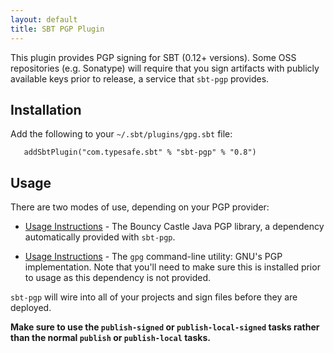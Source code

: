```yaml
---
layout: default
title: SBT PGP Plugin
---
```


This plugin provides PGP signing for SBT (0.12+ versions).  Some OSS repositories (e.g. Sonatype) will require that you sign artifacts with publicly available keys prior to release, a service that `sbt-pgp` provides.

## Installation ##

Add the following to your `~/.sbt/plugins/gpg.sbt` file:
   
```
   addSbtPlugin("com.typesafe.sbt" % "sbt-pgp" % "0.8")
```

## Usage ##

There are two modes of use, depending on your PGP provider:

* [Usage Instructions](builtin.md) - The Bouncy Castle Java PGP library, a dependency automatically provided with `sbt-pgp`.

* [Usage Instructions](gpg.md) - The `gpg` command-line utility: GNU's PGP implementation.  Note that you'll need to make sure this is installed prior to usage as this dependency is not provided.

`sbt-pgp` will wire into all of your projects and sign files before they are deployed.

**Make sure to use the `publish-signed` or `publish-local-signed` tasks rather than the normal `publish` or `publish-local` tasks.**
